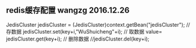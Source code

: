 ## redis缓存配置 wangzg 2016.12.26 
<!-- JedisCluster -->
<bean id="jedisCluster" class="redis.clients.jedis.JedisCluster">
		<constructor-arg name="node">
			<set>
				<bean class="redis.clients.jedis.HostAndPort">
					<constructor-arg index="0" value="192.168.1.111"/>
					<constructor-arg index="1" value="7111" />
				</bean>
				<bean class="redis.clients.jedis.HostAndPort">
					<constructor-arg index="0" value="192.168.1.112"/>
					<constructor-arg index="1" value="7112" />
				</bean>
				<bean class="redis.clients.jedis.HostAndPort">
					<constructor-arg index="0" value="192.168.1.113"/>
					<constructor-arg index="1" value="7113" />
				</bean>
				<bean class="redis.clients.jedis.HostAndPort">
					<constructor-arg index="0" value="192.168.1.114"/>
					<constructor-arg index="1" value="7114" />
				</bean>
				<bean class="redis.clients.jedis.HostAndPort">
					<constructor-arg index="0" value="192.168.1.115"/>
					<constructor-arg index="1" value="7115" />
				</bean>
				<bean class="redis.clients.jedis.HostAndPort">
					<constructor-arg index="0" value="192.168.1.116"/>
					<constructor-arg index="1" value="7116" />
				</bean>
			</set>
		</constructor-arg>
		<constructor-arg name="timeout" value="2000" ></constructor-arg>
		<constructor-arg name="maxAttempts" value="100" ></constructor-arg>
		<constructor-arg name="poolConfig" ref="jedisPoolConfig"></constructor-arg>
</bean>
<!-- 调用方法 -->
JedisCluster jedisCluster = (JedisCluster)context.getBean("jedisCluster");
// 存数据
jedisCluster.set(key+i,"WuShuicheng"+i);
// 取数据
value= jedisCluster.get(key+i);
// 删除数据
//jedisCluster.del(key+i);